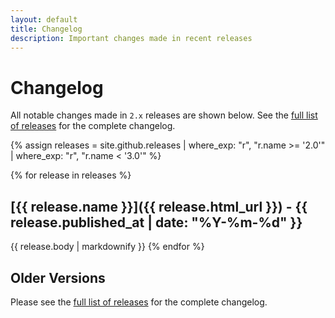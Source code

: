 ```yaml
---
layout: default
title: Changelog
description: Important changes made in recent releases
---
```


# Changelog

All notable changes made in `2.x` releases are shown below. See the [full list of releases](/releases) for the complete changelog.

{% assign releases = site.github.releases | where_exp: "r", "r.name >= '2.0'" | where_exp: "r", "r.name < '3.0'" %}

{% for release in releases %}

## [{{ release.name }}]({{ release.html_url }}) - {{ release.published_at | date: "%Y-%m-%d" }}

{{ release.body | markdownify }}
{% endfor %}

## Older Versions

Please see the [full list of releases](/releases) for the complete changelog.
